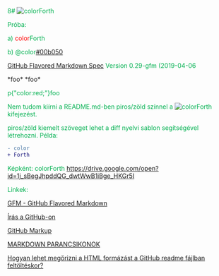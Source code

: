 8# ![colorForth](https://vectr.com/zgroska/b2XSTwfOpO.svg?width=314&height=35&select=b2XSTwfOpOpage0)

Próba:

a)
<a style="color: red">color</a><a style="color: #00b050">Forth</a>

b)
@color[#00b050](Forth)

[GitHub Flavored Markdown Spec](https://github.github.com/gfm/#example-145)
Version 0.29-gfm (2019-04-06

<style>p{color: #00b050;}</style>*foo*

<style>p{color:#00b050;}</style> *foo*

p{"color:red;"}foo

Nem tudom kiírni a README.md-ben piros/zöld színnel a 
![colorForth](https://vectr.com/zgroska/b2XSTwfOpO.svg?width=87.62&height=24&select=g6w1W6iIqO)
kifejezést.

piros/zöld kiemelt szöveget lehet a diff nyelvi sablon segítségével létrehozni. Példa:

```diff
- color
+ Forth

```
Képként:
colorForth
https://drive.google.com/open?id=1j_sBegJhpddQG_dwtWwB1iBge_HKGr5I

Linkek:

[GFM - GitHub Flavored Markdown](https://github.github.com/gfm/)

[Írás a GitHub-on](https://help.github.com/en/categories/writing-on-github#syntax-highlighting)

[GitHub Markup](https://github.com/github/markup/tree/master#html-sanitization)

[MARKDOWN PARANCSIKONOK](https://gitpitch.com/docs/markdown-features/shortcuts/)

[Hogyan lehet megőrizni a HTML formázást a GitHub readme fájlban feltöltéskor?](https://stackoverflow.com/questions/50786752/how-to-retain-html-formatting-in-github-readme-file-upon-upload)


